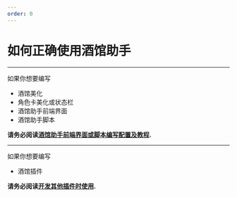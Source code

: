 ```yaml
---
order: 0
---
```


# 如何正确使用酒馆助手

---

如果你想要编写

- 酒馆美化
- 角色卡美化或状态栏
- 酒馆助手前端界面
- 酒馆助手脚本

**请务必阅读[酒馆助手前端界面或脚本编写配置及教程](https://stagedog.github.io/青空莉/工具经验/实时编写前端界面或脚本/).**

---

如果你想要编写

- 酒馆插件

**请务必阅读[开发其他插件时使用](./开发其他插件时使用.md).**
